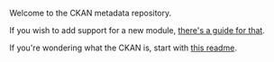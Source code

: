 Welcome to the CKAN metadata repository.

If you wish to add support for a new module,
[there's a guide for that](https://github.com/KSP-CKAN/CKAN/wiki/Adding-a-mod-to-the-CKAN).

If you're wondering what the CKAN is, start with
[this readme](https://github.com/KSP-CKAN/CKAN/blob/master/README.md).


